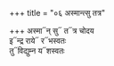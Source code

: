 +++
title = "०६ अस्मान्त्सु तत्र"

+++
अस्मा᳓न् सु᳓ त᳓त्र चोदय  
इ᳓न्द्र राये᳓ र᳓भस्वतः  
तु᳓विद्युम्न य᳓शस्वतः